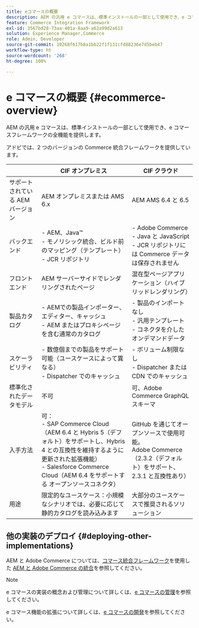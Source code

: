 ```yaml
---
title: eコマースの概要
description: AEM の汎用 e コマースは、標準インストールの一部として使用でき、e コマースフレームワークの全機能を提供します。
feature: Commerce Integration Framework
exl-id: 3567bd28-73aa-401a-8aa9-a62a99d2a613
solution: Experience Manager,Commerce
role: Admin, Developer
source-git-commit: 10268f617b8a1bb22f1f131cfd88236e7d5beb47
workflow-type: ht
source-wordcount: '268'
ht-degree: 100%

---
```


# e コマースの概要 {#ecommerce-overview}

AEM の汎用 e コマースは、標準インストールの一部として使用でき、e コマースフレームワークの全機能を提供します。

アドビでは、2 つのバージョンの Commerce 統合フレームワークを提供しています。

|                         | CIF オンプレミス | CIF クラウド |
|-------------------------|--------------------------------------------------------------------------------------------------------------------------------------------------------------------------------------------------------|------------------------------------------------------------------------------------------------------------------------|
| サポートされている AEM バージョン | AEM オンプレミスまたは AMS 6.x | AEM AMS 6.4 と 6.5 |
| バックエンド | - AEM、Java™ <br> - モノリシック統合、ビルド前のマッピング（テンプレート）<br> - JCR リポジトリ | - Adobe Commerce <br>- Java と JavaScript <br>- JCR リポジトリには Commerce データは保存されません |
| フロントエンド | AEM サーバーサイドでレンダリングされたページ | 混在型ページアプリケーション（ハイブリッドレンダリング） |
| 製品カタログ | - AEMでの製品インポーター、エディター、キャッシュ <br>- AEM またはプロキシページを含む通常のカタログ | - 製品のインポートなし <br>- 汎用テンプレート <br> - コネクタを介したオンデマンドデータ |
| スケーラビリティ | - 数億個までの製品をサポート可能（ユースケースによって異なる） <br> - Dispatcher でのキャッシュ | - ボリューム制限なし <br>- Dispatcher または CDN でのキャッシュ |
| 標準化されたデータモデル | 不可 | 可、Adobe Commerce GraphQL スキーマ |
| 入手方法 | 可：<br> - SAP Commerce Cloud（AEM 6.4 と Hybris 5（デフォルト）をサポートし、Hybris 4 との互換性を維持するように更新された拡張機能）<br>- Salesforce Commerce Cloud（AEM 6.4 をサポートする オープンソースコネクタ） | GitHub を通じてオープンソースで使用可能。<br> Adobe Commerce（2.3.2（デフォルト）をサポート、2.3.1 と互換性あり） |
| 用途 | 限定的なユースケース：小規模なシナリオでは、必要に応じて静的カタログを読み込みます | 大部分のユースケースで推奨されるソリューション |


## 他の実装のデプロイ {#deploying-other-implementations}

AEM と Adobe Commerce については、[コマース統合フレームワーク](/help/commerce/cif/introduction.md)を使用した [AEM と Adobe Commerce の統合](/help/commerce/cif/integrating/magento.md)を参照してください。

>[!NOTE]
>
>e コマースの実装の概念および管理について詳しくは、[e コマースの管理](/help/commerce/cif-classic/administering/ecommerce.md)を参照してください。
>
>e コマース機能の拡張について詳しくは、[e コマースの開発](/help/commerce/cif-classic/developing/ecommerce.md)を参照してください。
